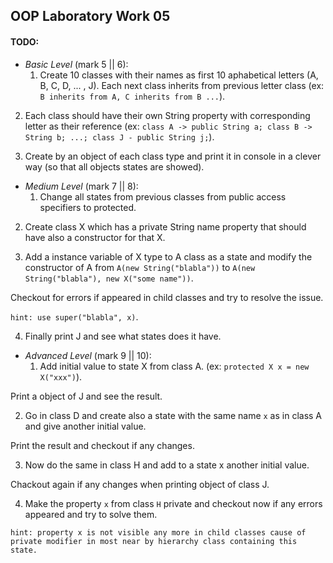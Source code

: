 ## OOP Laboratory Work 05

#### TODO:

- _Basic Level_ (mark 5 || 6):
    1. Create 10 classes with their names as first 10 aphabetical letters (A, B, C, D, ... , J).
       Each next class inherits from previous letter class (ex: `B inherits from A, C inherits from B ...`).

2. Each class should have their own String property with corresponding letter as their reference (ex: `class A -> public String a; class B -> String b; ...; class J - public String j;`).

3. Create by an object of each class type and print it in console in a clever way (so that all objects states are showed).

- _Medium Level_ (mark 7 || 8):
    1. Change all states from previous classes from public access specifiers to protected.

2. Create class X which has a private String name property that should have also a constructor for that X.

3. Add a instance variable of X type to A class as a state and modify the constructor of A from `A(new String("blabla"))` to `A(new String("blabla"), new X("some name"))`.

Checkout for errors if appeared in child classes and try to resolve the issue.

`hint: use super("blabla", x)`.

4. Finally print J and see what states does it have.

- _Advanced Level_ (mark 9 || 10):
    1. Add initial value to state X from class A. (ex: `protected X x = new X("xxx")`).

Print a object of J and see the result.

2. Go in class D and create also a state with the same name `x` as in class A and give another initial value.

Print the result and checkout if any changes.

3. Now do the same in class H and add to a state x another initial value.

Chackout again if any changes when printing object of class J.

4. Make the property `x` from class `H` private and checkout now if any errors appeared and try to solve them.

`hint: property x is not visible any more in child classes cause of private modifier in most near by hierarchy class containing this state.`

